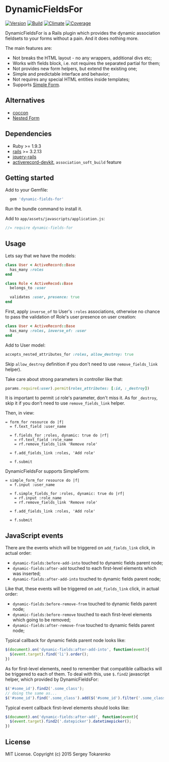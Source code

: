 DynamicFieldsFor
================
[![Version](https://badge.fury.io/rb/dynamic-fields-for.svg)](http://badge.fury.io/rb/dynamic-fields-for)
[![Build](https://travis-ci.org/stokarenko/dynamic-fields-for.svg?branch=master)](https://travis-ci.org/stokarenko/dynamic-fields-for)
[![Climate](https://codeclimate.com/github/stokarenko/dynamic-fields-for/badges/gpa.svg)](https://codeclimate.com/github/stokarenko/dynamic-fields-for)
[![Coverage](https://codeclimate.com/github/stokarenko/dynamic-fields-for/badges/coverage.svg)](https://codeclimate.com/github/stokarenko/dynamic-fields-for/coverage)

DynamicFieldsFor is a Rails plugin which provides the dynamic association fieldsets to your forms without a pain. And it does nothing more.

The main features are:
* Not breaks the HTML layout - no any wrappers, additional divs etc;
* Works with fields block, i.e. not requires the separated partial for them;
* Not provides new form helpers, but extend the existing one;
* Simple and predictable interface and behavior;
* Not requires any special HTML entities inside templates;
* Supports [Simple Form](https://github.com/plataformatec/simple_form).

## Alternatives
* [coccon](https://github.com/nathanvda/cocoon)
* [Nested Form](https://github.com/ryanb/nested_form)

## Dependencies
* Ruby >= 1.9.3
* [rails](https://github.com/rails/rails) >= 3.2.13
* [jquery-rails](https://github.com/rails/jquery-rails)
* [activerecord-devkit](https://github.com/stokarenko/activerecord-devkit), `association_soft_build` feature

## Getting started

Add to your Gemfile:

```ruby
  gem 'dynamic-fields-for'
```

Run the bundle command to install it.

Add to `app/assets/javascripts/application.js`:
```js
//= require dynamic-fields-for
```

## Usage
Lets say that we have the models:

```ruby
class User < ActiveRecord::Base
  has_many :roles
end

class Role < ActiveRecod::Base
  belongs_to :user

  validates :user, presence: true
end
```

First, apply `inverse_of` to User's `:roles` associations, otherwise no chance to pass
the validation of Role's user presence on user creation:
```ruby
class User < ActiveRecord::Base
  has_many :roles, inverse_of: :user
end
```

Add to User model:
```ruby
accepts_nested_attributes_for :roles, allow_destroy: true
```

Skip `allow_destroy` definition if you don't need to use `remove_fields_link` helper).

Take care about strong parameters in controller like that:
```ruby
params.require(:user).permit(roles_attributes: [:id, :_destroy])
```

It is important to permit `id` role's parameter, don't miss it. As for `_destroy`,
skip it if you don't need to use `remove_fields_link` helper.

Then, in view:
```haml
= form_for resource do |f|
  = f.text_field :user_name

  = f.fields_for :roles, dynamic: true do |rf|
    = rf.text_field :role_name
    = rf.remove_fields_link 'Remove role'

  = f.add_fields_link :roles, 'Add role'

  = f.submit
```

DynamicFieldsFor supports SimpleForm:
```haml
= simple_form_for resource do |f|
  = f.input :user_name

  = f.simple_fields_for :roles, dynamic: true do |rf|
    = rf.input :role_name
    = rf.remove_fields_link 'Remove role'

  = f.add_fields_link :roles, 'Add role'

  = f.submit
```

## JavaScript events
There are the events which will be triggered on `add_fields_link` click, in actual order:
* `dynamic-fields:before-add-into` touched to dynamic fields parent node;
* `dynamic-fields:after-add` touched to each first-level elements which was inserted;
* `dynamic-fields:after-add-into` touched to dynamic fields parent node;

Like that, these events will be triggered on `add_fields_link` click, in actual order:
* `dynamic-fields:before-remove-from` touched to dynamic fields parent node;
* `dynamic-fields:before-remove` touched to each first-level elements which going to be removed;
* `dynamic-fields:after-remove-from` touched to dynamic fields parent node;

Typical callback for dynamic fields parent node looks like:
```js
$(document).on('dynamic-fields:after-add-into', function(event){
  $(event.target).find('li').order();
})
```

As for first-level elements, need to remember that compatible callbacks
will be triggered to each of them. To deal with this,
use `$.find2` javascript helper, which provided by DynamicFieldsFor:
```js
$('#some_id').find2('.some_class');
// doing the same as...
$('#some_id').find('.some_class').add($('#some_id').filter('.some_class'));
```

Typical event callback first-level elements should looks like:
```js
$(document).on('dynamic-fields:after-add', function(event){
  $(event.target).find2('.datepicker').datetimepicker();
})
```

## License
MIT License. Copyright (c) 2015 Sergey Tokarenko
